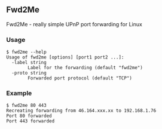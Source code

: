 ## Fwd2Me

Fwd2Me - really simple UPnP port forwarding for Linux

### Usage

```shell
$ fwd2me --help
Usage of fwd2me [options] [port1 port2 ...]:
  -label string
    	Label for the forwarding (default "fwd2me")
  -proto string
    	Forwarded port protocol (default "TCP")
```

### Example

```shell
$ fwd2me 80 443
Recreating forwarding from 46.164.xxx.xx to 192.168.1.76
Port 80 forwarded
Port 443 forwarded
```

